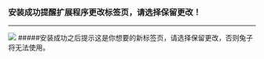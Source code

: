 ### 安装成功提醒扩展程序更改标签页，请选择保留更改！

------------



![](http://ww1.sinaimg.cn/large/006XqkXegy1frrbmlg76sj30ih09wwf5.jpg)
#####安装成功之后提示这是你想要的新标签页，请选择保留更改，否则兔子将无法使用。

